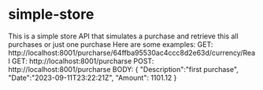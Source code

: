 # simple-store
This is a simple store API that simulates a purchase and retrieve this all purchases or just one purchase
Here are some examples:
GET: http://localhost:8001/purcharse/64ffba95530ac4ccc8d2e63d/currency/Real
GET: http://localhost:8001/purcharse
POST: http://localhost:8001/purcharse
BODY:
{
    "Description":"first purchase",
    "Date":"2023-09-11T23:22:21Z",
    "Amount": 1101.12
}
